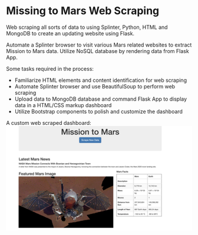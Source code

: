 # Missing to Mars Web Scraping
Web scraping all sorts of data to using Splinter, Python, HTML and MongoDB to create an updating website using Flask.

Automate a Splinter browser to visit various Mars related websites to extract Mission to Mars data. Utilize NoSQL database by rendering data from Flask App.

Some tasks required in the process:
- Familiarize HTML elements and content identification for web scraping
- Automate Splinter browser and use BeautifulSoup to perform web scraping
- Upload data to MongoDB database and command Flask App to display data in a HTML/CSS markup dashboard 
- Utilize Bootstrap components to polish and customize the dashboard

A custom web scraped dashboard:
![dashh](Mars_Scraping/assets/img/dash2.png)
